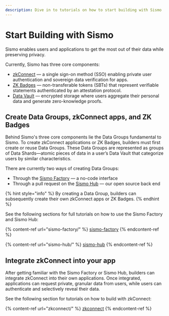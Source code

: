 ```yaml
---
description: Dive in to tutorials on how to start building with Sismo
---
```


# Start Building with Sismo

Sismo enables users and applications to get the most out of their data while preserving privacy.

Currently, Sismo has three core components:

* [zkConnect](../what-is-sismo/zkconnect.md) — a single sign-on method (SSO) enabling private user authentication and sovereign data verification for apps.
* [ZK Badges](../what-is-sismo/sismo-badges.md) — non-transferable tokens (SBTs) that represent verifiable statements authenticated by an attestation protocol.
* [Data Vault](../what-is-sismo/data-vault.md) — encrypted storage where users aggregate their personal data and generate zero-knowledge proofs.

## Create Data Groups, zkConnect apps, and ZK Badges

Behind Sismo's three core components lie the Data Groups fundamental to Sismo. To create zkConnect applications or ZK Badges, builders must first create or reuse Data Groups. These Data Groups are represented as groups of Data Shards—atomic pieces of data in a user’s Data Vault that categorize users by similar characteristics.

There are currently two ways of creating Data Groups:

* Through the [Sismo Factory](https://factory.sismo.io/) — a no-code interface
* Through a pull request on the [Sismo Hub](../technical-documentation/sismo-hub/) — our open source back end

{% hint style="info" %}
By creating a Data Group, builders can subsequently create their own zkConnect apps or ZK Badges.&#x20;
{% endhint %}

See the following sections for full tutorials on how to use the Sismo Factory and Sismo Hub:

{% content-ref url="sismo-factory/" %}
[sismo-factory](sismo-factory/)
{% endcontent-ref %}

{% content-ref url="sismo-hub/" %}
[sismo-hub](sismo-hub/)
{% endcontent-ref %}

## Integrate zkConnect into your app

After getting familiar with the Sismo Factory or Sismo Hub, builders can integrate zkConnect into their own applications. Once integrated, applications can request private, granular data from users, while users can authenticate and selectively reveal their data.

See the following section for tutorials on how to build with zkConnect:

{% content-ref url="zkconnect/" %}
[zkconnect](zkconnect/)
{% endcontent-ref %}

